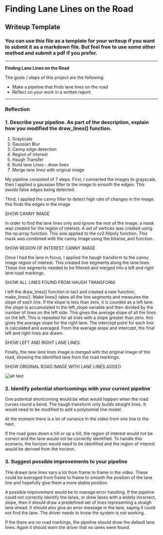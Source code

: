 # **Finding Lane Lines on the Road** 

## Writeup Template

### You can use this file as a template for your writeup if you want to submit it as a markdown file. But feel free to use some other method and submit a pdf if you prefer.

---

**Finding Lane Lines on the Road**

The goals / steps of this project are the following:
* Make a pipeline that finds lane lines on the road
* Reflect on your work in a written report


[//]: # (Image References)

[image1]: ./examples/grayscale.jpg "Grayscale"

---

### Reflection

### 1. Describe your pipeline. As part of the description, explain how you modified the draw_lines() function.

1. Grayscale
2. Gaussian Blur
3. Canny edge detection
4. Region of interest
5. Haugh Transfer
6. Build lane Lines - draw lines
7. Merge lane lines with original image

My pipeline consisted of 7 steps. First, I converted the images to grayscale, then I 
applied a gaussian filter to the image to smooth the edges. This avoids false edges being detected.

Third, I applied the canny filter to detect high rate of changes in the image. this finds
the edges in the image

SHOW CANNY IMAGE

In order to find the lane lines only and ignore the rest of the image, a mask was created for the region
of interest. A set of vertices was created using the np.array function. This was applied to
the cv2.fillpoly function. This mask was combined with the canny image using the bitwise_and function.

SHOW REGION OF INTEREST CANNY IMAGE

Once I had the lane in focus, I applied the haugh transform to the canny image region of interest.
This created line segments along the lane lines. These line segments needed to be filtered and merged into a left and right lane road markings. 

SHOW ALL LINES FOUND FROM HAUGH TRANSFORM

I left the draw_lines() function in tact and created a new function, make_lines().
Make lines() takes all the line segments and measures the slope of each line. If the slope is less than
zero, it is counted as a left lane. the slope is accumulated in the left_slope variable and then divided by the number of lines on the left side.
This gives the average slope of all the lines on the left.
This is repeated for all lines with a slope greater than zero. this gives the average slope for the right lane.
The intercept point for each line is calculated and averaged. From the average slope and intercept, the final left and right lines are drawn.

SHOW LEFT AND RIGHT LANE LINES

Finally, the new lane lines image is merged with the original image of the road, showing the identified lane from the road markings.  

SHOW ORIGINAL ROAD IMAGE WITH LANE LINES ADDED




![alt text][image1]


### 2. Identify potential shortcomings with your current pipeline


One potential shortcoming would be what would happen when the road curves round a bend. The haugh transform only builds straight lines.
It would need to be modified to add a polynomial line model.

At the moment there is a lot of variance in the video from one line to the next.

If the road goes down a hill or up a hill, the region of interest would not be correct and the lane would not be correctly identified.
To handle this scenario, the horizon would need to be identified and the region of interest would be derived from the horizon.


### 3. Suggest possible improvements to your pipeline

THe drawn lane lines vary a lot from frame to frame in the video. These could be averaged from frame
to frame to smooth the position of the lane line and hopefully give them a more stable position.

A possible improvement would be to manage error handling. If the pipeline could not correctly identify the lanes, or drew lanes
with a widely incorrect, slope, then it should draw a predefined set of lines representing a straigh lane ahead. It should
also give an error message in the lane, saying it could not find the lane. The driver needs to know the system is not working.

If the there are no road markings, the pipeline should draw the default lane lines. Again it should warn the driver that no
lanes were found.



